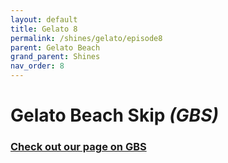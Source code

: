 ```yaml
---
layout: default
title: Gelato 8
permalink: /shines/gelato/episode8
parent: Gelato Beach
grand_parent: Shines
nav_order: 8
---
```

# Gelato Beach Skip *(GBS)*

### [Check out our page on GBS](/sms-guide/techniques/movement/gbs/)
